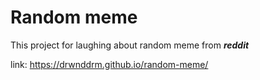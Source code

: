 # Random meme

This project for laughing about random meme from ***reddit***


link: https://drwnddrm.github.io/random-meme/
